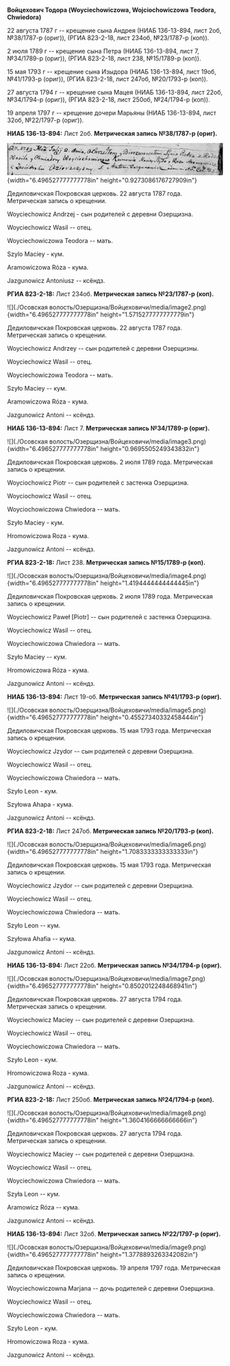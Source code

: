 **Войцехович Тодора (Woyciechowiczowa, Wojciochowiczowa Teodora,
Chwiedora)**

22 августа 1787 г -- крещение сына Андрея (НИАБ 136-13-894, лист 2об,
№38/1787-р (ориг)), (РГИА 823-2-18, лист 234об, №23/1787-р (коп)).

2 июля 1789 г -- крещение сына Петра (НИАБ 136-13-894, лист 7,
№34/1789-р (ориг)), (РГИА 823-2-18, лист 238, №15/1789-р (коп)).

15 мая 1793 г -- крещение сына Изыдора (НИАБ 136-13-894, лист 19об,
№41/1793-р (ориг)), (РГИА 823-2-18, лист 247об, №20/1793-р (коп)).

27 августа 1794 г -- крещение сына Мацея (НИАБ 136-13-894, лист 22об,
№34/1794-р (ориг)), (РГИА 823-2-18, лист 250об, №24/1794-р (коп)).

19 апреля 1797 г -- крещение дочери Марьяны (НИАБ 136-13-894, лист 32об,
№22/1797-р (ориг)).

**НИАБ 136-13-894:** Лист 2об. **Метрическая запись №38/1787-р (ориг).**

![](./media/f1d051ac23c7acac80aed28ad6b1756d064eca38.png){width="6.496527777777778in"
height="0.9273086176727909in"}

Дедиловичская Покровская церковь. 22 августа 1787 года. Метрическая
запись о крещении.

Woyciechowicz Andrzej - сын родителей с деревни Озерщизна.

Woyciechowicz Wasil -- отец.

Woyciechowiczowa Teodora -- мать.

Szylo Maciey - кум.

Aramowiczowa Róza - кума.

Jazgunowicz Antoniusz -- ксёндз.

**РГИА 823-2-18:** Лист 234об. **Метрическая запись №23/1787-р (коп).**

![](./Осовская волость/Озерщизна/Войцеховичи/media/image2.png){width="6.496527777777778in"
height="1.5715277777777779in"}

Дедиловичская Покровская церковь. 22 августа 1787 года. Метрическая
запись о крещении.

Woyciechowicz Andrzey -- сын родителей с деревни Озерщизны.

Woyciechowicz Wasil -- отец.

Woyciechowiczowa Teodora -- мать.

Szyło Maciey -- кум.

Aramowiczowa Róza - кума.

Jazgunowicz Antoni -- ксёндз.

**НИАБ 136-13-894:** Лист 7. **Метрическая запись №34/1789-р (ориг).**

![](./Осовская волость/Озерщизна/Войцеховичи/media/image3.png){width="6.496527777777778in"
height="0.9695505249343832in"}

Дедиловичская Покровская церковь. 2 июля 1789 года. Метрическая запись о
крещении.

Woyciochowicz Piotr -- сын родителей с застенка Озерщизна.

Woyciochowicz Wasil -- отец.

Woyciochowiczowa Chwiedora -- мать.

Szyło Maciey - кум.

Hromowiczowa Roza - кума.

Jazgunowicz Antoni -- ксёндз.

**РГИА 823-2-18:** Лист 238. **Метрическая запись №15/1789-р (коп).**

![](./Осовская волость/Озерщизна/Войцеховичи/media/image4.png){width="6.496527777777778in"
height="1.4194444444444445in"}

Дедиловичская Покровская церковь. 2 июля 1789 года. Метрическая запись о
крещении.

Woyciechowicz Paweł \[Piotr\] -- сын родителей с застенка Озерщизна.

Woyciechowicz Wasil -- отец.

Woyciechowiczowa Chwiedora -- мать.

Szyło Maciey -- кум.

Hromowiczowa Róza - кума.

Jazgunowicz Antoni -- ксёндз.

**НИАБ 136-13-894:** Лист 19-об. **Метрическая запись №41/1793-р
(ориг).**

![](./Осовская волость/Озерщизна/Войцеховичи/media/image5.png){width="6.496527777777778in"
height="0.45527340332458444in"}

Дедиловичская Покровская церковь. 15 мая 1793 года. Метрическая запись о
крещении.

Woyciechowicz Jzydor -- сын родителей с деревни Озерщизна.

Woyciechowicz Wasil -- отец.

Woyciechowiczowa Chwiedora -- мать.

Szyło Leon - кум.

Szyłowa Ahapa - кума.

Jazgunowicz Antoni -- ксёндз.

**РГИА 823-2-18:** Лист 247об. **Метрическая запись №20/1793-р (коп).**

![](./Осовская волость/Озерщизна/Войцеховичи/media/image6.png){width="6.496527777777778in"
height="1.7083333333333333in"}

Дедиловичская Покровская церковь. 15 мая 1793 года. Метрическая запись о
крещении.

Woyciechowicz Jzydor -- сын родителей с деревни Озерщизна.

Woyciechowicz Wasil -- отец.

Woyciechowiczowa Chwiedora -- мать.

Szyło Leon -- кум.

Szyłowa Ahafia -- кума.

Jazgunowicz Antoni -- ксёндз.

**НИАБ 136-13-894:** Лист 22об. **Метрическая запись №34/1794-р
(ориг).**

![](./Осовская волость/Озерщизна/Войцеховичи/media/image7.png){width="6.496527777777778in"
height="0.8502012248468941in"}

Дедиловичская Покровская церковь. 27 августа 1794 года. Метрическая
запись о крещении.

Woyciechowicz Maciey -- сын родителей с деревни Озерщизна.

Woyciechowicz Wasil -- отец.

Woyciechowiczowa Chwiedora -- мать.

Szyło Leon - кум.

Hromowiczowa Roza - кума.

Jazgunowicz Antoni -- ксёндз.

**РГИА 823-2-18:** Лист 250об. **Метрическая запись №24/1794-р (коп).**

![](./Осовская волость/Озерщизна/Войцеховичи/media/image8.png){width="6.496527777777778in"
height="1.3604166666666666in"}

Дедиловичская Покровская церковь. 27 августа 1794 года. Метрическая
запись о крещении.

Woyciechowicz Maciey -- сын родителей с деревни Озерщизна.

Woyciechowicz Wasil -- отец.

Woyciechowiczowa Chwiedora -- мать.

Szyła Leon -- кум.

Aramowicz Róza -- кума.

Jazgunowicz Antoni -- ксёндз.

**НИАБ 136-13-894:** Лист 32об. **Метрическая запись №22/1797-р
(ориг).**

![](./Осовская волость/Озерщизна/Войцеховичи/media/image9.png){width="6.496527777777778in"
height="1.3778893263342082in"}

Дедиловичская Покровская церковь. 19 апреля 1797 года. Метрическая
запись о крещении.

Woyciechowiczowna Marjana -- дочь родителей с деревни Озерщизна.

Woyciechowicz Wasil -- отец.

Woyciechowiczowa Chwiedora -- мать.

Szyło Leon - кум.

Hromowiczowa Roza - кума.

Jazgunowicz Antoni -- ксёндз.
